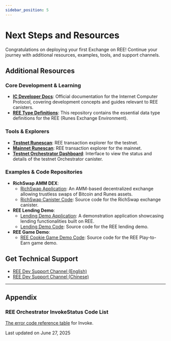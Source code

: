 ```yaml
---
sidebar_position: 5
---
```


# Next Steps and Resources

Congratulations on deploying your first Exchange on REE! Continue your journey with additional resources, examples, tools, and support channels.

## Additional Resources

### Core Development & Learning
* **[IC Developer Docs](https://internetcomputer.org/docs/home)**: Official documentation for the Internet Computer Protocol, covering development concepts and guides relevant to REE canisters.
* **[REE Type Definitions](https://github.com/octopus-network/ree-types)**: This repository contains the essential data type definitions for the REE (Runes Exchange Environment).

### Tools & Explorers
* **[Testnet Runescan](https://testnet.runescan.net/)**: REE transaction explorer for the testnet.
* **[Mainnet Runescan](https://runescan.net/)**: REE transaction explorer for the mainnet.
* **[Testnet Orchestrator Dashboard](https://dashboard.internetcomputer.org/canister/hvyp5-5yaaa-aaaao-qjxha-cai)**: Interface to view the status and details of the testnet Orchestrator canister.

### Examples & Code Repositories
* **RichSwap AMM DEX**:
    * [RichSwap Application](https://richswap.io): An AMM-based decentralized exchange allowing trustless swaps of Bitcoin and Runes assets.
    * [RichSwap Canister Code](https://github.com/octopus-network/richswap-canister): Source code for the RichSwap exchange canister.
* **REE Lending Demo**:
    * [Lending Demo Application](https://ree-lending-demo.vercel.app/): A demonstration application showcasing lending functionalities built on REE.
    * [Lending Demo Code](https://github.com/octopus-network/ree-lending-demo): Source code for the REE lending demo.
* **REE Game Demo**:
    * [REE Cookie Game Demo Code](https://github.com/octopus-network/ree-game-demo): Source code for the REE Play-to-Earn game demo.

## Get Technical Support
* [REE Dev Support Channel (English)](https://oc.app/community/o5uz6-dqaaa-aaaar-bhnia-cai/channel/3944635384)
* [REE Dev Support Channel (Chinese)](https://oc.app/community/o5uz6-dqaaa-aaaar-bhnia-cai/channel/2543618207)

---

## Appendix
### REE Orchestrator InvokeStatus Code List
[The error code reference table](https://docs.google.com/spreadsheets/d/1ATD-9-yRE41HbMyAQ5s7twzgHyMx0v1K4kxPWHHRR1Y/edit?usp=sharing) for Invoke.



Last updated on June 27, 2025